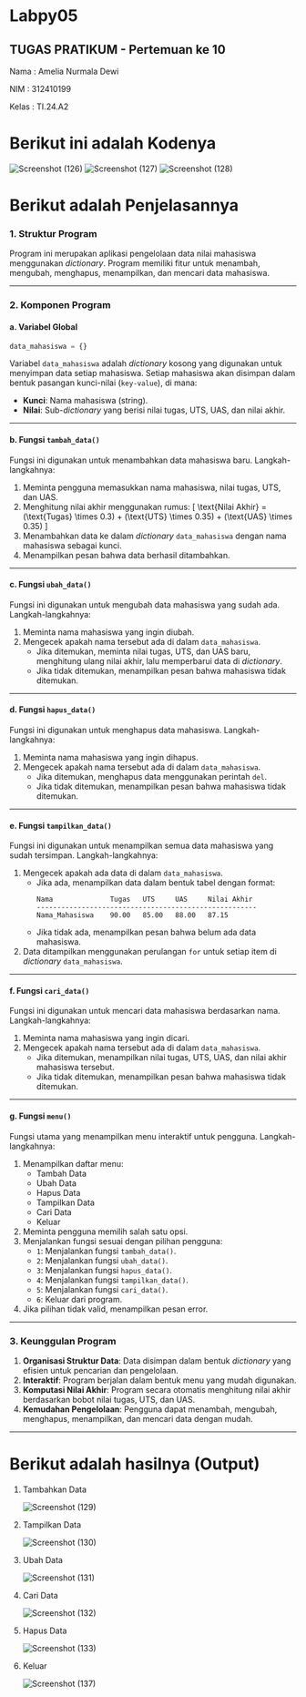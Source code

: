 # Labpy05
## TUGAS PRATIKUM - Pertemuan ke 10

Nama   : Amelia Nurmala Dewi

NIM    : 312410199

Kelas  : TI.24.A2

# Berikut ini adalah Kodenya

![Screenshot (126)](https://github.com/user-attachments/assets/3c2a3458-2c5e-41f6-8f20-7d93372944d9)
![Screenshot (127)](https://github.com/user-attachments/assets/cc566767-4ec6-4843-8327-7862a4ce9795)
![Screenshot (128)](https://github.com/user-attachments/assets/9c31812e-a946-4b95-a1bc-c9e9d97200ff)

# Berikut adalah Penjelasannya

### 1. **Struktur Program**
Program ini merupakan aplikasi pengelolaan data nilai mahasiswa menggunakan *dictionary*. Program memiliki fitur untuk menambah, mengubah, menghapus, menampilkan, dan mencari data mahasiswa.

---

### 2. **Komponen Program**

#### a. **Variabel Global**
```python
data_mahasiswa = {}
```
Variabel `data_mahasiswa` adalah *dictionary* kosong yang digunakan untuk menyimpan data setiap mahasiswa. Setiap mahasiswa akan disimpan dalam bentuk pasangan kunci-nilai (`key-value`), di mana:
- **Kunci**: Nama mahasiswa (string).
- **Nilai**: Sub-*dictionary* yang berisi nilai tugas, UTS, UAS, dan nilai akhir.

---

#### b. **Fungsi `tambah_data()`**
Fungsi ini digunakan untuk menambahkan data mahasiswa baru. Langkah-langkahnya:
1. Meminta pengguna memasukkan nama mahasiswa, nilai tugas, UTS, dan UAS.
2. Menghitung nilai akhir menggunakan rumus:
   \[
   \text{Nilai Akhir} = (\text{Tugas} \times 0.3) + (\text{UTS} \times 0.35) + (\text{UAS} \times 0.35)
   \]
3. Menambahkan data ke dalam *dictionary* `data_mahasiswa` dengan nama mahasiswa sebagai kunci.
4. Menampilkan pesan bahwa data berhasil ditambahkan.

---

#### c. **Fungsi `ubah_data()`**
Fungsi ini digunakan untuk mengubah data mahasiswa yang sudah ada. Langkah-langkahnya:
1. Meminta nama mahasiswa yang ingin diubah.
2. Mengecek apakah nama tersebut ada di dalam `data_mahasiswa`.
   - Jika ditemukan, meminta nilai tugas, UTS, dan UAS baru, menghitung ulang nilai akhir, lalu memperbarui data di *dictionary*.
   - Jika tidak ditemukan, menampilkan pesan bahwa mahasiswa tidak ditemukan.

---

#### d. **Fungsi `hapus_data()`**
Fungsi ini digunakan untuk menghapus data mahasiswa. Langkah-langkahnya:
1. Meminta nama mahasiswa yang ingin dihapus.
2. Mengecek apakah nama tersebut ada di dalam `data_mahasiswa`.
   - Jika ditemukan, menghapus data menggunakan perintah `del`.
   - Jika tidak ditemukan, menampilkan pesan bahwa mahasiswa tidak ditemukan.

---

#### e. **Fungsi `tampilkan_data()`**
Fungsi ini digunakan untuk menampilkan semua data mahasiswa yang sudah tersimpan. Langkah-langkahnya:
1. Mengecek apakah ada data di dalam `data_mahasiswa`.
   - Jika ada, menampilkan data dalam bentuk tabel dengan format:
     ```
     Nama              Tugas   UTS     UAS     Nilai Akhir
     ------------------------------------------------------
     Nama_Mahasiswa    90.00   85.00   88.00   87.15
     ```
   - Jika tidak ada, menampilkan pesan bahwa belum ada data mahasiswa.
2. Data ditampilkan menggunakan perulangan `for` untuk setiap item di *dictionary* `data_mahasiswa`.

---

#### f. **Fungsi `cari_data()`**
Fungsi ini digunakan untuk mencari data mahasiswa berdasarkan nama. Langkah-langkahnya:
1. Meminta nama mahasiswa yang ingin dicari.
2. Mengecek apakah nama tersebut ada di dalam `data_mahasiswa`.
   - Jika ditemukan, menampilkan nilai tugas, UTS, UAS, dan nilai akhir mahasiswa tersebut.
   - Jika tidak ditemukan, menampilkan pesan bahwa mahasiswa tidak ditemukan.

---

#### g. **Fungsi `menu()`**
Fungsi utama yang menampilkan menu interaktif untuk pengguna. Langkah-langkahnya:
1. Menampilkan daftar menu:
   - Tambah Data
   - Ubah Data
   - Hapus Data
   - Tampilkan Data
   - Cari Data
   - Keluar
2. Meminta pengguna memilih salah satu opsi.
3. Menjalankan fungsi sesuai dengan pilihan pengguna:
   - `1`: Menjalankan fungsi `tambah_data()`.
   - `2`: Menjalankan fungsi `ubah_data()`.
   - `3`: Menjalankan fungsi `hapus_data()`.
   - `4`: Menjalankan fungsi `tampilkan_data()`.
   - `5`: Menjalankan fungsi `cari_data()`.
   - `6`: Keluar dari program.
4. Jika pilihan tidak valid, menampilkan pesan error.

---

### 3. **Keunggulan Program**
1. **Organisasi Struktur Data**:
   Data disimpan dalam bentuk *dictionary* yang efisien untuk pencarian dan pengelolaan.
2. **Interaktif**:
   Program berjalan dalam bentuk menu yang mudah digunakan.
3. **Komputasi Nilai Akhir**:
   Program secara otomatis menghitung nilai akhir berdasarkan bobot nilai tugas, UTS, dan UAS.
4. **Kemudahan Pengelolaan**:
   Pengguna dapat menambah, mengubah, menghapus, menampilkan, dan mencari data dengan mudah.

---


# Berikut adalah hasilnya (Output)


1. Tambahkan Data
   
   ![Screenshot (129)](https://github.com/user-attachments/assets/53b4ffd5-efeb-4c34-bd8b-835dded66e3c)
   

2. Tampilkan Data
   
   ![Screenshot (130)](https://github.com/user-attachments/assets/4e50d3d9-3f4b-49f6-95db-63aad3d04a22)
   

3. Ubah Data
   
   ![Screenshot (131)](https://github.com/user-attachments/assets/d22c6a5f-8538-4426-9522-ea3758ddb4f4)
   

4. Cari Data
   
   ![Screenshot (132)](https://github.com/user-attachments/assets/ef3e0dfc-8062-4609-9ab9-e23f616a6495)
   

5. Hapus Data
   
   ![Screenshot (133)](https://github.com/user-attachments/assets/d7d5382b-21ac-442b-86fa-4829a327f30d)
   

6. Keluar
    
   ![Screenshot (137)](https://github.com/user-attachments/assets/0ecc686c-295e-4a16-b85c-650a47bad10f)








